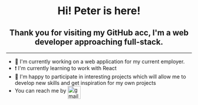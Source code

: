 <h1 align="center">Hi! Peter is here!</h1>
<h2 align="center">Thank you for visiting my GitHub acc, I'm a web developer approaching full-stack.</h2>
<hr/>

- 🔭 I'm currently working on a web application for my current employer.
- :exclamation: I'm currently learning to work with React
- :briefcase: I'm happy to participate in interesting projects which will allow me to develop new skills and get inspiration for my own projects
- You can reach me by <a href="mailto:peter.kulisov@gmail.com"><img src="https://user-images.githubusercontent.com/81383411/178489372-9bb88a78-d91e-4614-95fe-803e222a2584.png" alt="gmail_logo" width=35 align="middle" padding=10></a>
<!--
**mudriy-glist/mudriy-glist** is a ✨ _special_ ✨ repository because its `README.md` (this file) appears on your GitHub profile.

Here are some ideas to get you started:

- 🔭 I’m currently working on ...
- 🌱 I’m currently learning ...
- 👯 I’m looking to collaborate on ...
- 🤔 I’m looking for help with ...
- 💬 Ask me about ...
- 📫 How to reach me: ...
- 😄 Pronouns: ...
- ⚡ Fun fact: ...
-->

